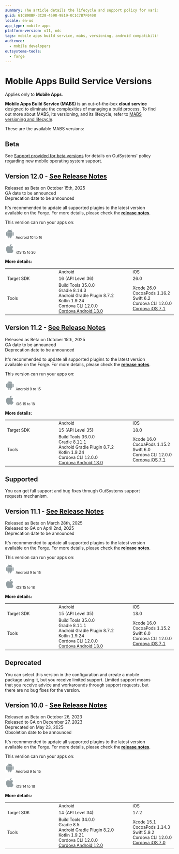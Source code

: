 ```yaml
---
summary: The article details the lifecycle and support policy for various versions of the Mobile Apps Build Service (MABS), including major and minor releases, deprecation schedules, and compatibility with Android and iOS versions.
guid: 61CB98BF-3C28-4590-9E19-0C1C7B7F0408
locale: en-us
app_type: mobile apps
platform-version: o11, odc
tags: mobile apps build service, mabs, versioning, android compatibility, ios compatibility
audience:
  - mobile developers
outsystems-tools:
  - forge
---
```

# Mobile Apps Build Service Versions

<div class="info" markdown="1">

Applies only to **Mobile Apps**.

</div>

**Mobile Apps Build Service (MABS)** is an out-of-the-box **cloud service** designed to eliminate the complexities of managing a build process. To find out more about MABS, its versioning, and its lifecycle, refer to [MABS versioning and lifecycle](mabs-versioning-and-lifecycle.md).

These are the available MABS versions:

 ## Beta
See [Support provided for beta versions](mabs-beta-support.md) for details on OutSystems' policy regarding new mobile operating system support.

<div class="info" markdown="1">

## **Version 12.0** - [See Release Notes](../../release-notes/mabs/12/12.0/12.0.md)<br/>
Released as Beta on October 15th, 2025 <br/>
GA date to be announced <br/>
Deprecation date to be announced

</div>

<div class="warning" markdown="1">

It's recommended to update all supported plugins to the latest version available on the Forge. For more details, please check the **[release notes](https://success.outsystems.com/support/release_notes/mobile_apps_build_service_versions/mabs_12_release_notes/#mabs-version-12-0)**.

</div>

This version can run your apps on:

<small>![Icon representing the Android operating system.](images/android-icon.png "Android Icon") Android 10 to 16</small>

<small>![Icon representing the iOS operating system.](images/iOS-icon.png "iOS Icon") iOS 15 to 26</small>

**More details:**

<table style="width: 632px; table-layout: fixed">
    <tbody class="RegularLightText">
        <tr>
            <td style="width:156px;"></td>
            <td style="width:231px;">Android</td>
            <td>iOS</td>
        </tr>
        <tr>
            <td style="vertical-align:middle;width:156px;">Target SDK</td>
            <td style="width:231px;">16 (API Level 36)<br/></td>
            <td>26.0<br/></td>
        </tr>
        <tr>
            <td style="vertical-align:middle;width:156px;">Tools</td>
            <td style="width:231px;">Build Tools 35.0.0<br/>
            Gradle 8.14.3<br/>
            Android Gradle Plugin 8.7.2<br/>
            Kotlin 1.9.24<br/>
            Cordova CLI 12.0.0<br/>
            <a href="https://github.com/OutSystems/cordova-android/tree/outsystems/13.0.x">Cordova Android 13.0</a></td>
            <td>Xcode 26.0<br/>
            CocoaPods 1.16.2<br/>
            Swift 6.2<br/>
            Cordova CLI 12.0.0<br/>
            <a href="https://github.com/OutSystems/cordova-ios/tree/outsystems/7.1.x">Cordova iOS 7.1</a></td>
        </tr>
    </tbody>
</table>


<div class="info" markdown="1">

## **Version 11.2** - [See Release Notes](../../release-notes/mabs/11/11.2/11.2.md)<br/>
Released as Beta on October 15th, 2025 <br/>
GA date to be announced <br/>
Deprecation date to be announced

</div>

<div class="warning" markdown="1">

It's recommended to update all supported plugins to the latest version available on the Forge. For more details, please check the **[release notes](https://success.outsystems.com/support/release_notes/mobile_apps_build_service_versions/mabs_11_release_notes/#mabs-version-11-2)**.

</div>

This version can run your apps on:

<small>![Icon representing the Android operating system.](images/android-icon.png "Android Icon") Android 9 to 15</small>

<small>![Icon representing the iOS operating system.](images/iOS-icon.png "iOS Icon") iOS 15 to 18</small>

**More details:**

<table style="width: 632px; table-layout: fixed">
    <tbody class="RegularLightText">
        <tr>
            <td style="width:156px;"></td>
            <td style="width:231px;">Android</td>
            <td>iOS</td>
        </tr>
        <tr>
            <td style="vertical-align:middle;width:156px;">Target SDK</td>
            <td style="width:231px;">15 (API Level 35)<br/></td>
            <td>18.0<br/></td>
        </tr>
        <tr>
            <td style="vertical-align:middle;width:156px;">Tools</td>
            <td style="width:231px;">Build Tools 36.0.0<br/>
            Gradle 8.11.1<br/>
            Android Gradle Plugin 8.7.2<br/>
            Kotlin 1.9.24<br/>
            Cordova CLI 12.0.0<br/>
            <a href="https://github.com/OutSystems/cordova-android/tree/outsystems/13.0.x">Cordova Android 13.0</a></td>
            <td>Xcode 16.0<br/>
            CocoaPods 1.15.2<br/>
            Swift 6.0<br/>
            Cordova CLI 12.0.0<br/>
            <a href="https://github.com/OutSystems/cordova-ios/tree/outsystems/7.1.x">Cordova iOS 7.1</a></td>
        </tr>
    </tbody>
</table>

## Supported

You can get full support and bug fixes through OutSystems support requests mechanism.

<div class="info" markdown="1">

## **Version 11.1** - [See Release Notes](../../release-notes/mabs/11/11.1/11.1.md)<br/>

Released as Beta on March 28th, 2025 <br/>
Released to GA on April 2nd, 2025 <br/>
Deprecation date to be announced

</div>

<div class="warning" markdown="1">

It's recommended to update all supported plugins to the latest version available on the Forge. For more details, please check the **[release notes](https://success.outsystems.com/support/release_notes/mobile_apps_build_service_versions/mabs_11_release_notes/#mabs-version-11-1)**.

</div>

This version can run your apps on:

<small>![Icon representing the Android operating system.](images/android-icon.png "Android Icon") Android 9 to 15</small>

<small>![Icon representing the iOS operating system.](images/iOS-icon.png "iOS Icon") iOS 15 to 18</small>

**More details:**

<table style="width: 632px; table-layout: fixed">
    <tbody class="RegularLightText">
        <tr>
            <td style="width:156px;"></td>
            <td style="width:231px;">Android</td>
            <td>iOS</td>
        </tr>
        <tr>
            <td style="vertical-align:middle;width:156px;">Target SDK</td>
            <td style="width:231px;">15 (API Level 35)<br/></td>
            <td>18.0<br/></td>
        </tr>
        <tr>
            <td style="vertical-align:middle;width:156px;">Tools</td>
            <td style="width:231px;">Build Tools 35.0.0<br/>
            Gradle 8.11.1<br/>
            Android Gradle Plugin 8.7.2<br/>
            Kotlin 1.9.24<br/>
            Cordova CLI 12.0.0<br/>
            <a href="https://github.com/OutSystems/cordova-android/tree/outsystems/13.0.x">Cordova Android 13.0</a></td>
            <td>Xcode 16.0<br/>
            CocoaPods 1.15.2<br/>
            Swift 6.0<br/>
            Cordova CLI 12.0.0<br/>
            <a href="https://github.com/OutSystems/cordova-ios/tree/outsystems/7.1.x">Cordova iOS 7.1</a></td>
        </tr>
    </tbody>
</table>

## Deprecated

You can select this version in the configuration and create a mobile package using it, but you receive limited support. Limited support means that you receive advice and workarounds through support requests, but there are no bug fixes for the version.

<div class="info" markdown="1">

## **Version 10.0** - [See Release Notes](../../release-notes/mabs/10/10.0/10.0.md)<br/>

Released as Beta on October 26, 2023 <br/>
Released to GA on December 27, 2023 <br/>
Deprecated on May 23, 2025<br/>
Obsoletion date to be announced<br/>
</div>

<div class="warning" markdown="1">

It's recommended to update all supported plugins to the latest version available on the Forge. For more details, please check the **[release notes](https://success.outsystems.com/Support/Release_Notes/Mobile_Apps_Build_Service_Versions/MABS_10_Release_notes#mabs-version-10.0)**.

</div>

This version can run your apps on:

<small>![Icon representing the Android operating system.](images/android-icon.png "Android Icon") Android 9 to 15</small>

<small>![Icon representing the iOS operating system.](images/iOS-icon.png "iOS Icon") iOS 14 to 18</small>

**More details:**

<table style="width: 632px; table-layout: fixed">
    <tbody class="RegularLightText">
        <tr>
            <td style="width:156px;"></td>
            <td style="width:231px;">Android</td>
            <td>iOS</td>
        </tr>
        <tr>
            <td style="vertical-align:middle;width:156px;">Target SDK</td>
            <td style="width:231px;">14 (API Level 34)<br/></td>
            <td>17.2<br/></td>
        </tr>
        <tr>
            <td style="vertical-align:middle;width:156px;">Tools</td>
            <td style="width:231px;">Build Tools 34.0.0<br/>
            Gradle 8.5<br/>
            Android Gradle Plugin 8.2.0<br/>
            Kotlin 1.9.21<br/>
            Cordova CLI 12.0.0<br/>
            <a href="https://github.com/OutSystems/cordova-android/tree/outsystems/12.0.x">Cordova Android 12.0</a></td>
            <td>Xcode 15.1<br/>
            CocoaPods 1.14.3<br/>
            Swift 5.9.2<br/>
            Cordova CLI 12.0.0<br/>
            <a href="https://github.com/OutSystems/cordova-ios/tree/outsystems/7.0.x">Cordova iOS 7.0</a></td>
        </tr>
    </tbody>
</table>
